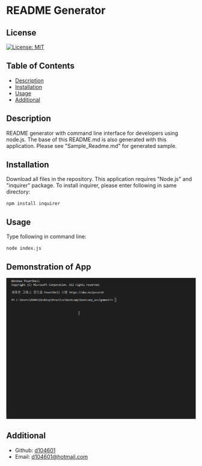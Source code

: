# README Generator

## License 
[![License: MIT](https://img.shields.io/badge/License-MIT-yellow.svg)](https://opensource.org/licenses/MIT)

## Table of Contents 
- [Description](#Description) 
- [Installation](#Installation) 
- [Usage](#Usage) 
- [Additional](#Additional) 

## Description 
README generator with command line interface for developers using node.js. The base of this README.md is also generated with this application. Please see "Sample_Readme.md" for generated sample.

## Installation 
Download all files in the repository. This application requires "Node.js" and "inquirer" package. To install inquirer, please enter following in same directory:
```
npm install inquirer
```

## Usage 
Type following in command line:
```
node index.js
```

## Demonstration of App
![sample](https://github.com/d104601/readme_generator/blob/main/demo.gif)

## Additional 
- Github: [d104601](https://github.com/d104601)
- Email: d104601@hotmail.com